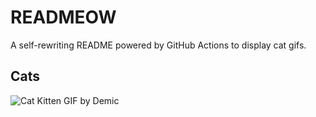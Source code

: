 # READMEOW

A self-rewriting README powered by GitHub Actions to display cat gifs.

## Cats

![Cat Kitten GIF by Demic](https://media4.giphy.com/media/v1.Y2lkPTlhY2QwMmRhM3c3bDh2M3NpbjZvNnlkdmh3MWljOTFsY2lzbTRxeXBzdGpmdW9mZSZlcD12MV9naWZzX3NlYXJjaCZjdD1n/3oriO0OEd9QIDdllqo/200.gif)
